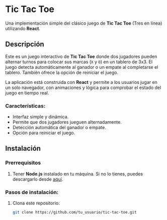 # Tic Tac Toe

Una implementación simple del clásico juego de **Tic Tac Toe** (Tres en línea) utilizando **React**.

## Descripción

Este es un juego interactivo de **Tic Tac Toe** donde dos jugadores pueden alternar turnos para colocar sus marcas (`X` y `O`) en un tablero de 3x3. El juego detecta automáticamente al ganador o un empate al completarse el tablero. También ofrece la opción de reiniciar el juego.

La aplicación está construida con **React** y permite a los usuarios jugar en un solo navegador, con animaciones y lógica para comprobar el estado del juego en tiempo real.

### Características:
- Interfaz simple y dinámica.
- Permite que dos jugadores jueguen alternadamente.
- Detección automática del ganador o empate.
- Opción para reiniciar el juego.

## Instalación

### Prerrequisitos

1. Tener **Node.js** instalado en tu máquina. Si no lo tienes, puedes descargarlo desde [aquí](https://nodejs.org/).

### Pasos de instalación:

1. Clona este repositorio:

   ```bash
   git clone https://github.com/tu_usuario/tic-tac-toe.git
